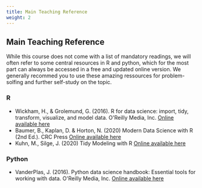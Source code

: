 ```yaml
---
title: Main Teaching Reference
weight: 2
---
```


## Main Teaching Reference
While this course does not come with a list of mandatory readings, we will often refer to some central resources in R and python, which for the most part can always be accessed in a free and updated online version.  We generally recommed you to use these amazing ressources for problem-solfing and further self-study on the topic.

### R

* Wickham, H., & Grolemund, G. (2016). R for data science: import, tidy, transform, visualize, and model data. O'Reilly Media, Inc. [Online available here](https://r4ds.had.co.nz/)
* Baumer, B., Kaplan, D. & Horton, N. (2020) Modern Data Science with R (2nd Ed.). CRC Press [Online available here](https://beanumber.github.io/mdsr2e/)
* Kuhn, M., Silge, J. (2020) Tidy Modeling with R [Online available here](https://www.tmwr.org/)

### Python

* VanderPlas, J. (2016). Python data science handbook: Essential tools for working with data. O'Reilly Media, Inc. [Online available here](https://jakevdp.github.io/PythonDataScienceHandbook/index.html)